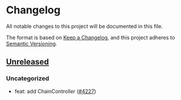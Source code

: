 # Changelog

All notable changes to this project will be documented in this file.

The format is based on [Keep a Changelog](https://keepachangelog.com/en/1.0.0/),
and this project adheres to [Semantic Versioning](https://semver.org/spec/v2.0.0.html).

## [Unreleased]

### Uncategorized

- feat: add ChainController ([#4227](https://github.com/MetaMask/core/pull/4227))

[Unreleased]: https://github.com/MetaMask/core/
